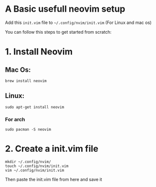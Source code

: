 # A Basic usefull neovim setup

Add this `init.vim` file to `~/.config/nvim/init.vim` (For Linux and mac os)

You can follow this steps to get started from scratch:

# 1. Install Neovim
## Mac Os:
```
brew install neovim
```

## Linux:
```
sudo apt-get install neovim
```
### For arch
```
sudo pacman -S neovim
```

# 2. Create a init.vim file
```
mkdir ~/.config/nvim/
touch ~/.config/nvim/init.vim
vim ~/.config/nvim/init.vim
```
Then paste the init.vim file from here and save it
